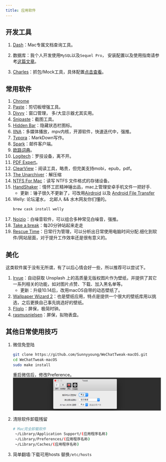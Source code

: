 ```yaml
---
title: 应用软件
---
```


## 开发工具
1. [Dash](https://kapeli.com/dash)：Mac专属文档查询工具。

1. 数据库：我个人开发使用`MySQL`以及`Sequel Pro`， 安装配置以及使用指南请参考[这篇文章](http://www.jianshu.com/p/2fab19d96eb8)。

1. [Charles](http://www.jianshu.com/p/8cef3406129c)：抓包/Mock工具，具体配置[点击查看](https://www.jianshu.com/p/8cef3406129c)。

## 常用软件
1. [Chrome](https://www.google.com/chrome/index.html)
1. [Paste](https://pasteapp.io/)：剪切板增强工具。
1. [Divvy](https://apps.apple.com/us/app/divvy-window-manager/id413857545?mt=12)：窗口管理， 多/大显示器尤其实用。
1. [Snipaste](https://zh.snipaste.com/)：截图工具。
1. [Hidden Bar](https://apps.apple.com/cn/app/hidden-bar/id1452453066?mt=12)：隐藏状态栏图标。
1. [IINA](https://iina.io/)：多媒体播放，mpv内核，开源软件，快速迭代中，强推。
1. [Typora](https://www.typora.io/)：MarkDown写作。
1. [Spark](https://sparkmailapp.com/zh)：邮件客户端。
1. [欧路词典](https://www.eudic.net/v4/en/app/eudic)。
1. [Logitech](https://support.logi.com/hc/zh-cn/articles/360024361233)：罗技设备，离不开。
1. [PDF Expert](https://pdfexpert.com/zh)。
1. [ClearView](https://itunes.apple.com/us/app/clearview/id557090104?mt=12)：阅读工具，略贵，但完美支持mobi，epub，pdf。
1. [The Unarchiver](https://apps.apple.com/cn/app/the-unarchiver/id425424353?l=en&mt=12)：解压缩
1. [NTFS For Mac](https://www.ntfsformac.cn/)：读写 NTFS 文件格式的存储设备。
1. [HandShaker](http://www.smartisan.com/apps/handshaker)：情怀工匠精神锤出品，mac上管理安卓手机文件一把好手.  
   * 更新：锤子很久不更新了，可改用[Airdroid](https://www.airdroid.com/zh-cn/) 以及 [Android File Transfer](https://www.android.com/filetransfer/)
1. Welly: 论坛灌水， 北邮人 && 水木网友你们懂的。
   ```bash
   brew cask install welly
   ```
1. [Noizio](http://www.noiz.io/)：白噪音软件，可以组合多种常见白噪音，强推。
1. [Take a break](https://apps.apple.com/us/app/take-a-break-timer-reminder/id1457158844?mt=12)：每20分钟站起来走走
1. [Rescue Time](https://www.rescuetime.com/)：日常行为管理，可以分析出日常使用电脑时间分配.细化到软件/网站层面，对于提升工作效率还是很有意义的。

## 美化
这类软件属于没有无所谓，有了以后心情会好一些，所以推荐可以尝试下。
1. [Irvue](https://itunes.apple.com/cn/app/irvue-unsplash-wallpapers/id1039633667?mt=12)：自动获取 Unsplash 上的高质量无版权图片作为壁纸，并提供了其它一系列相关的功能，如对图片点赞、下载、加入黑名单等。  
   * 更新：升级10.14后，改用macOS自带的动态壁纸了。
1. [Wallpaper Wizard 2](https://itunes.apple.com/cn/app/wallpaper-wizard-2/id1266674560?mt=12&ign-mpt=uo%3D4)：也是壁纸应用，特点是提供一个很大的壁纸库用以挑选，之后更换自己事先挑选好的壁纸。
1. [Fliqlo](http://fliqlo.com/#about-screensaver)：屏保，极简时钟。
1. [rasmusnielsen](http://www.rasmusnielsen.dk/applewatch/)：屏保，拟物表盘。



## 其他日常使用技巧
1. 微信免登陆
   ```bash
   git clone https://github.com/Sunnyyoung/WeChatTweak-macOS.git
   cd WeChatTweak-macOS
   sudo make install
   ```
   重启微信后，修改Preference。
   ![wechat-config.png](/img/blog/Mac/wechat-config.png)

2. 清除软件卸载残留
   ``` bash
   # Mac完全卸载软件
    ~/Library/Application Support/(应用程序名称)
    ~/Library/Preferences/(应用程序名称)
    ~/Library/Caches/(应用程序名称)
   ```
3. 简单翻墙:下载可用hosts 替换`/etc/hosts`
